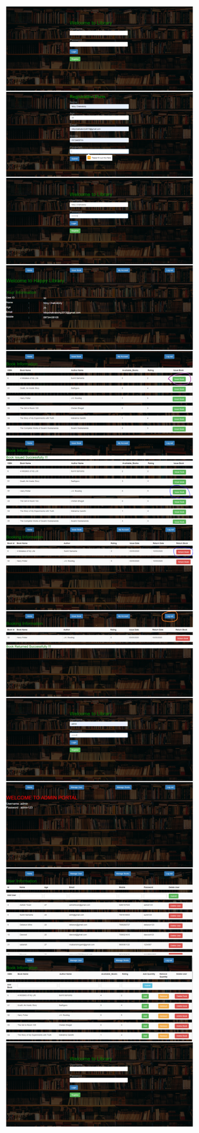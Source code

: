 ![](https://github.com/niloy2019/Library-Management-System/blob/master/Images%20of%20the%20Project/1.PNG)
![](https://github.com/niloy2019/Library-Management-System/blob/master/Images%20of%20the%20Project/2.PNG)
![](https://github.com/niloy2019/Library-Management-System/blob/master/Images%20of%20the%20Project/3.PNG)
![](https://github.com/niloy2019/Library-Management-System/blob/master/Images%20of%20the%20Project/4.PNG)
![](https://github.com/niloy2019/Library-Management-System/blob/master/Images%20of%20the%20Project/5.PNG)
![](https://github.com/niloy2019/Library-Management-System/blob/master/Images%20of%20the%20Project/6.PNG)
![](https://github.com/niloy2019/Library-Management-System/blob/master/Images%20of%20the%20Project/7.PNG)
![](https://github.com/niloy2019/Library-Management-System/blob/master/Images%20of%20the%20Project/8.PNG)
![](https://github.com/niloy2019/Library-Management-System/blob/master/Images%20of%20the%20Project/9.PNG)
![](https://github.com/niloy2019/Library-Management-System/blob/master/Images%20of%20the%20Project/10.PNG)
![](https://github.com/niloy2019/Library-Management-System/blob/master/Images%20of%20the%20Project/11.PNG)
![](https://github.com/niloy2019/Library-Management-System/blob/master/Images%20of%20the%20Project/12.PNG)
![](https://github.com/niloy2019/Library-Management-System/blob/master/Images%20of%20the%20Project/1.PNG)
